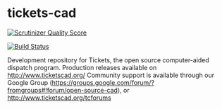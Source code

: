 tickets-cad
===========
[![Scrutinizer Quality Score](https://scrutinizer-ci.com/g/khoegenauer/tickets-cad/badges/quality-score.png?s=72bee213415086aea5fc5557e7cc7941b072bfe4)](https://scrutinizer-ci.com/g/khoegenauer/tickets-cad/)

[![Build Status](https://travis-ci.org/khoegenauer/tickets-cad.png)](https://travis-ci.org/khoegenauer/tickets-cad)
<!-- 
[![Selenium Test Status](https://saucelabs.com/buildstatus/[ACCOUNT USERNAME])](https://saucelabs.com/u/[ACCOUNT USERNAME])
[![Selenium Test Status](https://saucelabs.com/browser-matrix/[ACCOUNT USERNAME].svg)](https://saucelabs.com/u/[ACCOUNT USERNAME])  
-->
  Development repository for Tickets, the open source computer-aided dispatch program. 
  Production releases available on http://www.ticketscad.org/
  Community support is available through our Google Group (https://groups.google.com/forum/?fromgroups#!forum/open-source-cad), or http://www.ticketscad.org/tcforums
  
